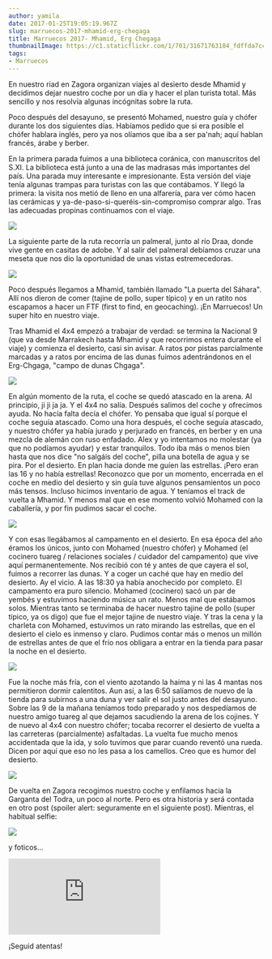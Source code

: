 ```yaml
---
author: yamila
date: 2017-01-25T19:05:19.967Z
slug: marruecos-2017-mhamid-erg-chegaga
title: Marruecos 2017- Mhamid, Erg Chegaga
thumbnailImage: https://c1.staticflickr.com/1/701/31671763184_fdffda7cc9_c.jpg
tags:
- Marruecos
---
```


En nuestro riad en Zagora organizan viajes al desierto desde Mhamid y decidimos dejar nuestro coche por un día y hacer el plan turista total. Más sencillo y nos resolvía algunas incógnitas sobre la ruta.

Poco después del desayuno, se presentó Mohamed, nuestro guía y chófer durante los dos siguientes días. Habíamos pedido que si era posible el chófer hablara inglés, pero ya nos olíamos que iba a ser pa'nah; aquí hablan francés, árabe y berber.

En la primera parada fuimos a una biblioteca coránica, con manuscritos del S.XI. La biblioteca está junto a una de las madrasas más importantes del país. Una parada muy interesante e impresionante. Esta versión del viaje tenía algunas trampas para turistas con las que contábamos. Y llegó la primera: la visita nos metió de lleno en una alfarería, para ver cómo hacen las cerámicas y ya-de-paso-si-queréis-sin-compromiso comprar algo. Tras las adecuadas propinas continuamos con el viaje.

<img src="https://c1.staticflickr.com/1/715/31671761454_a8b0dfc331_c.jpg" />

La siguiente parte de la ruta recorría un palmeral, junto al río Draa, donde vive gente en casitas de adobe. Y al salir del palmeral debíamos cruzar una meseta que nos dio la oportunidad de unas vistas estremecedoras.

<img src="https://c1.staticflickr.com/1/648/32136282800_fd3088a99c_c.jpg" />

Poco después llegamos a Mhamid, también llamado "La puerta del Sáhara". Allí nos dieron de comer (tajine de pollo, super típico) y en un ratito nos escapamos a hacer un FTF (first to find, en geocaching). ¡En Marruecos! Un super hito en nuestro viaje.

Tras Mhamid el 4x4 empezó a trabajar de verdad: se termina la Nacional 9 (que va desde Marrakech hasta Mhamid y que recorrimos entera durante el viaje) y comienza el desierto, casi sin avisar. A ratos por pistas parcialmente marcadas y a ratos por encima de las dunas fuimos adentrándonos en el Erg-Chgaga, "campo de dunas Chgaga".

<img src="https://c1.staticflickr.com/1/505/32474605886_e00b7221f9_c.jpg" />

En algún momento de la ruta, el coche se quedó atascado en la arena. Al principio, ji ji ja ja. Y el 4x4 no salía. Después salimos del coche y ofrecimos ayuda. No hacía falta decía el chófer. Yo pensaba que igual sí porque el coche seguía atascado. Como una hora después, el coche seguía atascado, y nuestro chófer ya había jurado y perjurado en francés, en berber y en una mezcla de alemán con ruso enfadado. Alex y yo intentamos no molestar (ya que no podíamos ayudar) y estar tranquilos. Todo iba más o menos bien hasta que nos dice "no salgáis del coche", pilla una botella de agua y se pira. Por el desierto. En plan hacia donde me guíen las estrellas. ¡Pero eran las 16 y no había estrellas! Reconozco que por un momento, encerrada en el coche en medio del desierto y sin guía tuve algunos pensamientos un poco más tensos. Incluso hicimos inventario de agua. Y teníamos el track de vuelta a Mhamid. Y menos mal que en ese momento volvió Mohamed con la caballería, y por fin pudimos sacar el coche.

<img src="https://c1.staticflickr.com/1/499/31671755354_81f577176e_c.jpg" />

Y con esas llegábamos al campamento en el desierto. En esa época del año éramos los únicos, junto con Mohamed (nuestro chófer) y Mohamed (el cocinero tuareg / relaciones sociales / cuidador del campamento) que vive aquí permanentemente. Nos recibió con té y antes de que cayera el sol, fuimos a recorrer las dunas. Y a coger un caché que hay en medio del desierto. Ay el vicio. A las 18:30 ya había anochecido por completo. El campamento era puro silencio. Mohamed (cocinero) sacó un par de yembés y estuvimos haciendo música un rato. Menos mal que estábamos solos. Mientras tanto se terminaba de hacer nuestro tajine de pollo (super típico, ya os digo) que fue el mejor tajine de nuestro viaje. Y tras la cena y la charleta con Mohamed, estuvimos un rato mirando las estrellas, que en el desierto el cielo es inmenso y claro. Pudimos contar más o menos un millón de estrellas antes de que el frío nos obligara a entrar en la tienda para pasar la noche en el desierto.

<img src="https://c1.staticflickr.com/1/437/32136279270_6d11363a5b_c.jpg" />

Fue la noche más fría, con el viento azotando la haima y ni las 4 mantas nos permitieron dormir calentitos. Aun así, a las 6:50 salíamos de nuevo de la tienda para subirnos a una duna y ver salir el sol justo antes del desayuno. Sobre las 9 de la mañana teníamos todo preparado y nos despedíamos de nuestro amigo tuareg al que dejamos sacudiendo la arena de los cojines. Y de nuevo al 4x4 con nuestro chófer; tocaba recorrer el desierto de vuelta a las carreteras (parcialmente) asfaltadas. La vuelta fue mucho menos accidentada que la ida, y solo tuvimos que parar cuando reventó una rueda. Dicen por aquí que eso no les pasa a los camellos. Creo que es humor del desierto.

<img src="https://c1.staticflickr.com/1/701/31671763184_fdffda7cc9_c.jpg" />

De vuelta en Zagora recogimos nuestro coche y enfilamos hacia la Garganta del Todra, un poco al norte. Pero es otra historia y será contada en otro post (spoiler alert: seguramente en el siguiente post). Mientras, el habitual selfie:

<img src="https://c1.staticflickr.com/1/731/32136275840_ff5c0beb2c_c.jpg" />

y foticos...

<div class='embed-container'><iframe src='https://www.flickr.com/photos/125687915@N08/albums/72157677814285511/player' frameborder='0' allowfullscreen webkitallowfullscreen mozallowfullscreen oallowfullscreen msallowfullscreen></iframe></div>

¡Seguid atentas!
